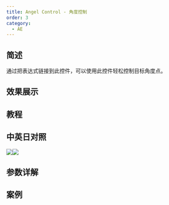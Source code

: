 ```yaml
---
title: Angel Control - 角度控制
order: 3
category:
  - AE
---
```


## 简述

通过把表达式链接到此控件，可以使用此控件轻松控制目标角度点。

## 效果展示

## 教程

## 中英日对照

![](https://mir.yuelili.com/wp-content/uploads/user/AE/effects/AE-Effects-Expression-Controls-Angel_Control.png)![](https://mir.yuelili.com/wp-content/uploads/user/AE/effects/AE-Effects-Expression-Controls-Angel_Control_cn.png)

## 参数详解

## 案例

